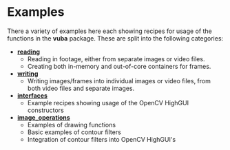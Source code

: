 # Examples

There a variety of examples here each showing recipes for usage of the functions in the **vuba** package. These are split into the following categories:

* [**reading**](https://github.com/EmbryoPhenomics/vuba/tree/main/examples/reading)
	* Reading in footage, either from separate images or video files. 
	* Creating both in-memory and out-of-core containers for frames.
* [**writing**](https://github.com/EmbryoPhenomics/vuba/tree/main/examples/writing)
	* Writing images/frames into individual images or video files, from both video files and separate images.
* [**interfaces**](https://github.com/EmbryoPhenomics/vuba/tree/main/examples/interfaces)
	* Example recipes showing usage of the OpenCV HighGUI constructors
* [**image_operations**](https://github.com/EmbryoPhenomics/vuba/tree/main/examples/image_operations)
	* Examples of drawing functions
	* Basic examples of contour filters
	* Integration of contour filters into OpenCV HighGUI's
